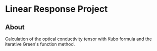 # Linear Response Project

## About
Calculation of the optical conductivity tensor with Kubo formula and the iterative Green's function method.